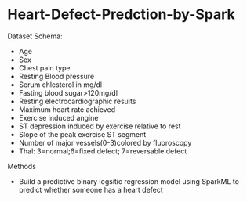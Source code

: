 # Heart-Defect-Predction-by-Spark
Dataset Schema:
* Age
* Sex
* Chest pain type
* Resting Blood pressure
* Serum chlesterol in mg/dl
* Fasting blood sugar>120mg/dl
* Resting electrocardiographic results
* Maximum heart rate achieved
* Exercise induced angine
* ST depression induced by exercise relative to rest
* Slope of the peak exercise ST segment
* Number of major vessels(0-3)colored by fluoroscopy
* Thal: 3=normal;6=fixed defect; 7=reversable defect 

Methods

* Build a predictive binary logsitic regression model using SparkML to predict whether someone has a heart defect 
